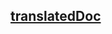 ## [translatedDoc](https://github.com/KillianTang/translatedDoc/tree/master/JavaScript%E6%A0%B8%E5%BF%83)

